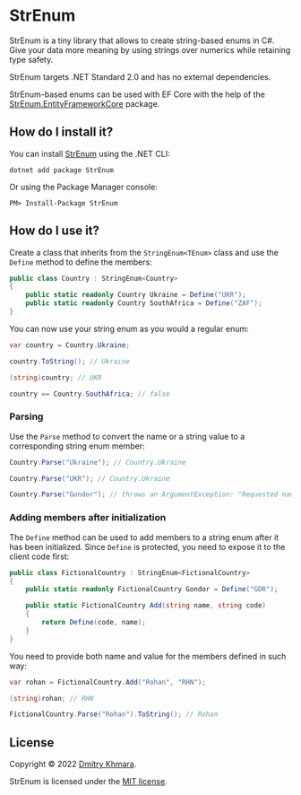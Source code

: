 # StrEnum

StrEnum is a tiny library that allows to create string-based enums in C#. Give your data more meaning by using strings over numerics while retaining type safety.

StrEnum targets .NET Standard 2.0 and has no external dependencies.

StrEnum-based enums can be used with EF Core with the help of the [StrEnum.EntityFrameworkCore](https://github.com/StrEnum/StrEnum.EntityFrameworkCore/) package.

## How do I install it?

You can install [StrEnum](https://www.nuget.org/packages/StrEnum/) using the .NET CLI:

```
dotnet add package StrEnum
```

Or using the Package Manager console:

```
PM> Install-Package StrEnum
```

## How do I use it?

Create a class that inherits from the `StringEnum<TEnum>` class and use the `Define` method to define the members:

```csharp
public class Country : StringEnum<Country>
{
    public static readonly Country Ukraine = Define("UKR");
    public static readonly Country SouthAfrica = Define("ZAF");
}
```

You can now use your string enum as you would a regular enum:

```csharp
var country = Country.Ukraine;

country.ToString(); // Ukraine

(string)country; // UKR

country == Country.SouthAfrica; // false
```

### Parsing

Use the `Parse` method to convert the name or a string value to a corresponding string enum member:

```csharp
Country.Parse("Ukraine"); // Country.Ukraine

Country.Parse("UKR"); // Country.Ukraine

Country.Parse("Gondor"); // throws an ArgumentException: "Requested name or value 'Gondor' was not found."
```

### Adding members after initialization

The `Define` method can be used to add members to a string enum after it has been initialized. Since `Define` is protected, you need to expose it to the client code first:

```csharp
public class FictionalCountry : StringEnum<FictionalCountry>
{
    public static readonly FictionalCountry Gondor = Define("GDR");

    public static FictionalCountry Add(string name, string code)
    {
        return Define(code, name);
    }
}
```

You need to provide both name and value for the members defined in such way:

```csharp
var rohan = FictionalCountry.Add("Rohan", "RHN");

(string)rohan; // RHN

FictionalCountry.Parse("Rohan").ToString(); // Rohan
```

## License

Copyright &copy; 2022 [Dmitry Khmara](https://dmitrykhmara.com).

StrEnum is licensed under the [MIT license](LICENSE.txt).